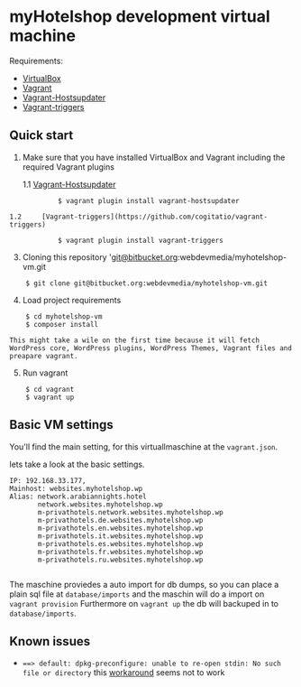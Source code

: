 # myHotelshop development virtual machine

Requirements:

 * [VirtualBox](https://www.virtualbox.org/)
 * [Vagrant](https://www.vagrantup.com/)
 * [Vagrant-Hostsupdater](https://github.com/cogitatio/vagrant-hostsupdater)
 * [Vagrant-triggers](https://github.com/cogitatio/vagrant-triggers)

## Quick start

1. 	Make sure that you have installed VirtualBox and Vagrant including the required Vagrant plugins

	 1.1	[Vagrant-Hostsupdater](https://github.com/cogitatio/vagrant-hostsupdater)
```
			$ vagrant plugin install vagrant-hostsupdater
```

	1.2		[Vagrant-triggers](https://github.com/cogitatio/vagrant-triggers)
```
			$ vagrant plugin install vagrant-triggers
```

3. 	Cloning this repository 'git@bitbucket.org:webdevmedia/myhotelshop-vm.git
```
	$ git clone git@bitbucket.org:webdevmedia/myhotelshop-vm.git
```

4.	Load project requirements

```
	$ cd myhotelshop-vm
	$ composer install
```

	This might take a wile on the first time because it will fetch WordPress core, WordPress plugins, WordPress Themes, Vagrant files and preapare vagrant.

5.	Run vagrant
```
	$ cd vagrant
	$ vagrant up
```

## Basic VM settings
You'll find the main setting, for this virtuallmaschine at the `vagrant.json`.

lets take a look at the basic settings.
```
IP: 192.168.33.177,
Mainhost: websites.myhotelshop.wp
Alias: network.arabiannights.hotel
	   network.websites.myhotelshop.wp
	   m-privathotels.network.websites.myhotelshop.wp
	   m-privathotels.de.websites.myhotelshop.wp
	   m-privathotels.en.websites.myhotelshop.wp
	   m-privathotels.it.websites.myhotelshop.wp
	   m-privathotels.es.websites.myhotelshop.wp
	   m-privathotels.fr.websites.myhotelshop.wp
	   m-privathotels.ru.websites.myhotelshop.wp


```

The maschine proviedes a auto import for db dumps, so you can place a plain sql file at `database/imports` and the maschin will do a import on `vagrant provision`
Furthermore on `vagrant up` the db will backuped in to `database/imports`.

## Known issues
 * `==> default: dpkg-preconfigure: unable to re-open stdin: No such file or directory` this [workaround](http://serverfault.com/a/670688/274427) seems not to work

